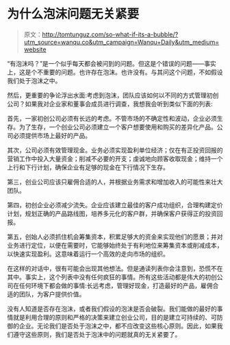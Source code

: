 # 为什么泡沫问题无关紧要

> 原文：<http://tomtunguz.com/so-what-if-its-a-bubble/?utm_source=wanqu.co&utm_campaign=Wanqu+Daily&utm_medium=website>

“有泡沫吗？”是一个似乎每天都会被问到的问题。但这是个错误的问题——事实上，这是个不重要的问题。也许存在泡沫。也许没有。与其问这个问题，不如假设我们处于泡沫之中。

然后，更重要的争论浮出水面:考虑到泡沫，团队应该如何以不同的方式管理初创公司？如果我对企业家和董事会成员进行调查，我想我会听到类似下面的列表:

首先，一家初创公司必须有长远的考虑。不管市场的不确定性和波动，企业必须生存。为了生存，一个创业公司必须建立一个客户想要使用和购买的差异化产品。公司必须提供市场上最好的产品。

其次，公司必须有效管理现金。业务必须实现盈利单位经济；仅在有正投资回报的营销工作中投入大量资金；削减不必要的开支；虔诚地向顾客收取现金；维持一个上行和下行计划，确保企业有足够的现金在下行情况下生存。

第三，创业公司应该只雇佣合适的人，并根据业务需求和增加收入的可能性来壮大团队。

第四，初创企业必须减少流失。企业应该建立最佳的客户成功组织，合理构建定价计划，规划正确的产品路线图，培养多元化的客户群，并确保客户获得正的投资回报。

第五，创始人必须抓住机会筹集资本，积累足够大的资金来实现他们的愿景；并对业务进行定位，以便在需要时，它能够始终处于有利地位来筹集资本或削减成本，以快速实现盈利。这意味着运行一个高效的走向市场的组织。

在这样的对话中，很有可能会出现其他想法。但是通读列表你会注意到，恐慌不在其中。事实上，这个列表中没有任何疯狂的事情。所有这些活动都是伟大的初创公司在任何环境下都会做的事情:长远考虑，管理好现金，打造最好的产品，雇佣合适的团队，为客户提供价值。

没有人知道是否存在泡沫，或者我们假设的泡沫是否会破裂。我们能做的最好的事情就是利用合理的原则和严格的决策来建立创业公司，目的是建立可持续的、可防御的企业。无论我们是否处于泡沫之中，都不应改变这些核心原则。因此，如果我们遵守这些原则，我们是否处于泡沫中的问题就真的无关紧要了。